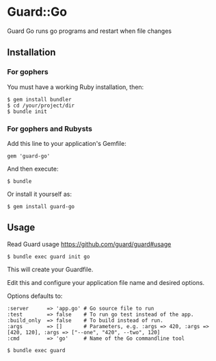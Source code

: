 # Guard::Go

Guard Go runs go programs and restart when file changes

## Installation

### For gophers

You must have a working Ruby installation, then:

    $ gem install bundler
    $ cd /your/project/dir
    $ bundle init

### For gophers and Rubysts

Add this line to your application's Gemfile:

    gem 'guard-go'

And then execute:

    $ bundle

Or install it yourself as:

    $ gem install guard-go

## Usage

Read Guard usage https://github.com/guard/guard#usage

    $ bundle exec guard init go

This will create your Guardfile.

Edit this and configure your application file name and desired options.

Options defaults to:

    :server      => 'app.go' # Go source file to run
    :test        => false    # To run go test instead of the app.
    :build_only  => false    # To build instead of run.
    :args        => []       # Parameters, e.g. :args => 420, :args => [420, 120], :args => ["--one", "420", --two", 120]
    :cmd         => 'go'     # Name of the Go commandline tool

    $ bundle exec guard
